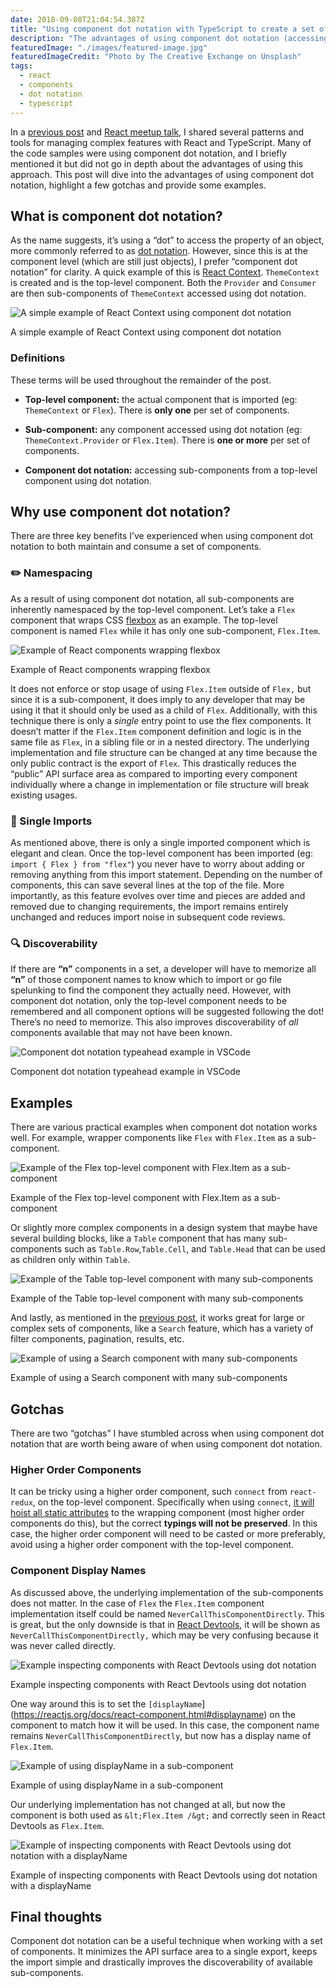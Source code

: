 ```yaml
---
date: 2018-09-08T21:04:54.387Z
title: "Using component dot notation with TypeScript to create a set of components"
description: "The advantages of using component dot notation (accessing sub-components from a top-level component), a few gotchas and some examples."
featuredImage: "./images/featured-image.jpg"
featuredImageCredit: "Photo by The Creative Exchange on Unsplash"
tags:
  - react
  - components
  - dot notation
  - typescript
---
```


In a [previous post](https://democratizeopportunity.com/building-the-next-generation-of-search-at-handshake-67b69ffacecb) and [React meetup talk](https://www.meetup.com/ReactJS-San-Francisco/events/243663563/), I shared several patterns and tools for managing complex features with React and TypeScript. Many of the code samples were using component dot notation, and I briefly mentioned it but did not go in depth about the advantages of using this approach. This post will dive into the advantages of using component dot notation, highlight a few gotchas and provide some examples.

## What is component dot notation?

As the name suggests, it’s using a “dot” to access the property of an object, more commonly referred to as [dot notation](https://developer.mozilla.org/en-US/docs/Web/JavaScript/Reference/Operators/Property_accessors#Dot_notation). However, since this is at the component level (which are still just objects), I prefer “component dot notation” for clarity. A quick example of this is [React Context](https://reactjs.org/docs/context.html). `ThemeContext` is created and is the top-level component. Both the `Provider` and `Consumer` are then sub-components of `ThemeContext` accessed using dot notation.

![A simple example of React Context using component dot notation](./images/react-context-dot-notation.png)

<span class="image-caption">
A simple example of React Context using component dot notation
</span>

### Definitions

These terms will be used throughout the remainder of the post.

* **Top-level component:** the actual component that is imported (eg: `ThemeContext` or `Flex`). There is **only one** per set of components.

* **Sub-component:** any component accessed using dot notation (eg: `ThemeContext.Provider` or `Flex.Item`). There is **one or more** per set of components.

* **Component dot notation:** accessing sub-components from a top-level component using dot notation.

## Why use component dot notation?

There are three key benefits I’ve experienced when using component dot notation to both maintain and consume a set of components.

### ✏️ Namespacing

As a result of using component dot notation, all sub-components are inherently namespaced by the top-level component. Let’s take a `Flex` component that wraps CSS [flexbox](https://developer.mozilla.org/en-US/docs/Learn/CSS/CSS_layout/Flexbox) as an example. The top-level component is named `Flex` while it has only one sub-component, `Flex.Item`.

![Example of React components wrapping flexbox](./images/flex-dot-notation.png)

<span class="image-caption">
Example of React components wrapping flexbox
</span>

It does not enforce or stop usage of using `Flex.Item` outside of `Flex,` but since it is a sub-component, it does imply to any developer that may be using it that it should only be used as a child of `Flex`. Additionally, with this technique there is only a *single* entry point to use the flex components. It doesn’t matter if the `Flex.Item` component definition and logic is in the same file as `Flex`, in a sibling file or in a nested directory. The underlying implementation and file structure can be changed at any time because the only public contract is the export of `Flex`. This drastically reduces the “public” API surface area as compared to importing every component individually where a change in implementation or file structure will break existing usages.

### 🚢 Single Imports

As mentioned above, there is only a single imported component which is elegant and clean. Once the top-level component has been imported (eg: `import { Flex } from "flex"`) you never have to worry about adding or removing anything from this import statement. Depending on the number of components, this can save several lines at the top of the file. More importantly, as this feature evolves over time and pieces are added and removed due to changing requirements, the import remains entirely unchanged and reduces import noise in subsequent code reviews.

### 🔍 Discoverability

If there are **“n”** components in a set, a developer will have to memorize all **“n”** of those component names to know which to import or go file spelunking to find the component they actually need. However, with component dot notation, only the top-level component needs to be remembered and all component options will be suggested following the dot! There’s no need to memorize. This also improves discoverability of *all* components available that may not have been known.

![Component dot notation typeahead example in VSCode](./images/vscode-typeahead.png)

<span class="image-caption">
Component dot notation typeahead example in VSCode
</span>

## Examples

There are various practical examples when component dot notation works well. For example, wrapper components like `Flex` with `Flex.Item` as a sub-component.

![Example of the Flex top-level component with Flex.Item as a sub-component](./images/flex-top-level-component.png)

<span class="image-caption">
Example of the Flex top-level component with Flex.Item as a sub-component
</span>

Or slightly more complex components in a design system that maybe have several building blocks, like a `Table` component that has many sub-components such as `Table.Row`,`Table.Cell`, and `Table.Head` that can be used as children only within `Table`.

![Example of the Table top-level component with many sub-components](./images/table-top-level-component.png)

<span class="image-caption">
Example of the Table top-level component with many sub-components
</span>

And lastly, as mentioned in the [previous post](https://democratizeopportunity.com/building-the-next-generation-of-search-at-handshake-67b69ffacecb), it works great for large or complex sets of components, like a `Search` feature, which has a variety of filter components, pagination, results, etc.

![Example of using a Search component with many sub-components](./images/using-search-component.png)

<span class="image-caption">
Example of using a Search component with many sub-components
</span>

## Gotchas

There are two “gotchas” I have stumbled across when using component dot notation that are worth being aware of when using component dot notation.

### Higher Order Components

It can be tricky using a higher order component, such `connect` from `react-redux`, on the top-level component. Specifically when using `connect`, [it will hoist all static attributes](https://github.com/reduxjs/react-redux/blob/fda9a015b6377cc59d0c0f1ec819057a099c1165/src/components/connectAdvanced.js#L299) to the wrapping component (most higher order components do this), but the correct **typings will not be preserved**. In this case, the higher order component will need to be casted or more preferably, avoid using a higher order component with the top-level component.

### Component Display Names

As discussed above, the underlying implementation of the sub-components does not matter. In the case of `Flex` the `Flex.Item` component implementation itself could be named `NeverCallThisComponentDirectly`. This is great, but the only downside is that in [React Devtools](https://github.com/facebook/react-devtools), it will be shown as `NeverCallThisComponentDirectly,` which may be very confusing because it was never called directly.

![Example inspecting components with React Devtools using dot notation](./images/devtools-inspecting.png)

<span class="image-caption">
Example inspecting components with React Devtools using dot notation
</span>

One way around this is to set the `[displayName`](https://reactjs.org/docs/react-component.html#displayname) on the component to match how it will be used. In this case, the component name remains `NeverCallThisComponentDirectly`, but now has a display name of `Flex.Item`.

![Example of using displayName in a sub-component](./images/display-name-example.png)

<span class="image-caption">
Example of using displayName in a sub-component
</span>

Our underlying implementation has not changed at all, but now the component is both used as `&lt;Flex.Item /&gt;` and correctly seen in React Devtools as `Flex.Item`.

![Example of inspecting components with React Devtools using dot notation with a displayName](./images/inspecting-with-display-name.png)

<span class="image-caption">
Example of inspecting components with React Devtools using dot notation with a displayName
</span>

## Final thoughts

Component dot notation can be a useful technique when working with a set of components. It minimizes the API surface area to a single export, keeps the import simple and drastically improves the discoverability of available sub-components.